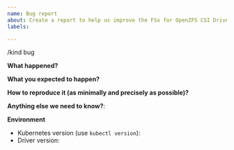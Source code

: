 ```yaml
---
name: Bug report
about: Create a report to help us improve the FSx for OpenZFS CSI Driver
labels:

---
```


/kind bug

**What happened?**

**What you expected to happen?**

**How to reproduce it (as minimally and precisely as possible)?**

**Anything else we need to know?**:

**Environment**
- Kubernetes version (use `kubectl version`):
- Driver version:
